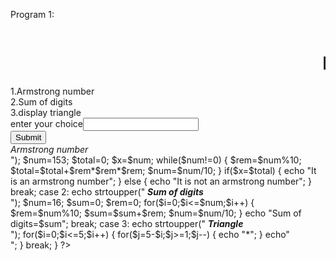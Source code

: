 Program 1:
<html>
<body>
<marquee><b><h1>LOOPING & CONDITIONAL
STATEMENT</h1></b></marquee>
<form action="program1.php" method="get">
1.Armstrong number<br>
2.Sum of digits<br>
3.display triangle<br>
enter your choice<input type="text"
name="choice"/><br>
<input type="submit" name="visit"/><br>
<?php
$n=$_GET["choice"];
switch($n) {
case 1:
echo strtoupper(" <b><i>Armstrong
number</b></i><br>");
$num=153;
$total=0;
$x=$num;
while($num!=0) {
$rem=$num%10;
$total=$total+$rem*$rem*$rem;
$num=$num/10;
}
if($x=$total)
{ echo "It is an armstrong number"; }
else
{ echo "It is not an armstrong
number"; }
break;
case 2:
echo strtoupper(" <b><i>Sum of
digits</b></i><br>");
$num=16;
$sum=0;
$rem=0;
for($i=0;$i<=$num;$i++) {
$rem=$num%10;
$sum=$sum+$rem;
$num=$num/10;
}
echo "Sum of digits=$sum";
break;
case 3:
echo
strtoupper(" <b><i>Triangle</b></i><br>");
for($i=0;$i<=5;$i++) {
for($j=5-$i;$j>=1;$j--)
{ echo "*"; }
echo"<br>";
}
break; }
?>
</body>
</html>



